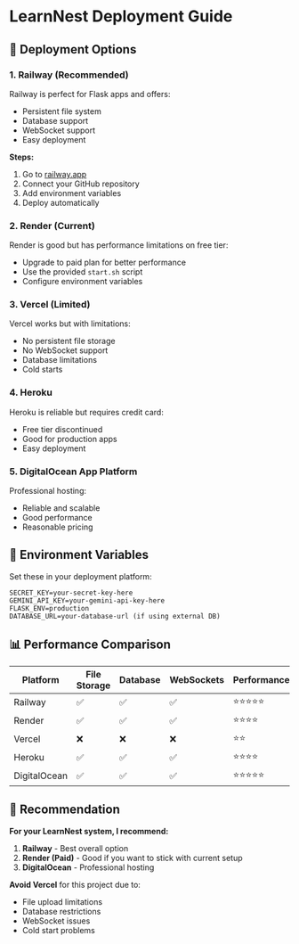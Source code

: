 # LearnNest Deployment Guide

## 🚀 Deployment Options

### 1. **Railway (Recommended)**
Railway is perfect for Flask apps and offers:
- Persistent file system
- Database support
- WebSocket support
- Easy deployment

**Steps:**
1. Go to [railway.app](https://railway.app)
2. Connect your GitHub repository
3. Add environment variables
4. Deploy automatically

### 2. **Render (Current)**
Render is good but has performance limitations on free tier:
- Upgrade to paid plan for better performance
- Use the provided `start.sh` script
- Configure environment variables

### 3. **Vercel (Limited)**
Vercel works but with limitations:
- No persistent file storage
- No WebSocket support
- Database limitations
- Cold starts

### 4. **Heroku**
Heroku is reliable but requires credit card:
- Free tier discontinued
- Good for production apps
- Easy deployment

### 5. **DigitalOcean App Platform**
Professional hosting:
- Reliable and scalable
- Good performance
- Reasonable pricing

## 🔧 Environment Variables

Set these in your deployment platform:

```env
SECRET_KEY=your-secret-key-here
GEMINI_API_KEY=your-gemini-api-key-here
FLASK_ENV=production
DATABASE_URL=your-database-url (if using external DB)
```

## 📊 Performance Comparison

| Platform | File Storage | Database | WebSockets | Performance | Cost |
|----------|-------------|----------|------------|-------------|------|
| Railway | ✅ | ✅ | ✅ | ⭐⭐⭐⭐⭐ | Free/Paid |
| Render | ✅ | ✅ | ✅ | ⭐⭐⭐⭐ | Free/Paid |
| Vercel | ❌ | ❌ | ❌ | ⭐⭐ | Free |
| Heroku | ✅ | ✅ | ✅ | ⭐⭐⭐⭐ | Paid |
| DigitalOcean | ✅ | ✅ | ✅ | ⭐⭐⭐⭐⭐ | Paid |

## 🎯 Recommendation

**For your LearnNest system, I recommend:**

1. **Railway** - Best overall option
2. **Render (Paid)** - Good if you want to stick with current setup
3. **DigitalOcean** - Professional hosting

**Avoid Vercel** for this project due to:
- File upload limitations
- Database restrictions
- WebSocket issues
- Cold start problems 